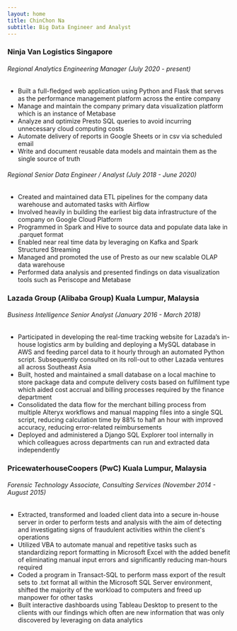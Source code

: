 ```yaml
---
layout: home
title: ChinChon Na
subtitle: Big Data Engineer and Analyst
---
```

### Ninja Van Logistics Singapore
###### Regional Analytics Engineering Manager (July 2020 - present)
- Built a full-fledged web application using Python and Flask that serves as the performance management platform across the entire company
- Manage and maintain the company primary data visualization platform which is an instance of Metabase
- Analyze and optimize Presto SQL queries to avoid incurring unnecessary cloud computing costs
- Automate delivery of reports in Google Sheets or in csv via scheduled email
- Write and document reusable data models and maintain them as the single source of truth

###### Regional Senior Data Engineer / Analyst (July 2018 - June 2020)
- Created and maintained data ETL pipelines for the company data warehouse and automated tasks with Airflow
- Involved heavily in building the earliest big data infrastructure of the company on Google Cloud Platform
- Programmed in Spark and Hive to source data and populate data lake in .parquet format
- Enabled near real time data by leveraging on Kafka and Spark Structured Streaming
- Managed and promoted the use of Presto as our new scalable OLAP data warehouse
- Performed data analysis and presented findings on data visualization tools such as Periscope and Metabase

### Lazada Group (Alibaba Group) Kuala Lumpur, Malaysia
###### Business Intelligence Senior Analyst (January 2016 - March 2018)
- Participated in developing the real-time tracking website for Lazada’s in-house logistics arm by building and deploying a MySQL database in AWS and feeding parcel data to it hourly through an automated Python script. Subsequently consulted on its roll-out to other Lazada ventures all across Southeast Asia
- Built, hosted and maintained a small database on a local machine to store package data and compute delivery costs based on fulfilment type which aided cost accrual and billing processes required by the finance department
- Consolidated the data flow for the merchant billing process from multiple Alteryx workflows and manual mapping files into a single SQL script, reducing calculation time by 88% to half an hour with improved accuracy, reducing error-related reimbursements
- Deployed and administered a Django SQL Explorer tool internally in which colleagues across departments can run and extracted data independently

### PricewaterhouseCoopers (PwC) Kuala Lumpur, Malaysia
###### Forensic Technology Associate, Consulting Services (November 2014 - August 2015)
- Extracted, transformed and loaded client data into a secure in-house server in order to perform tests and analysis with the aim of detecting and investigating signs of fraudulent activities within the client's operations
- Utilized VBA to automate manual and repetitive tasks such as standardizing report formatting in Microsoft Excel with the added benefit of eliminating manual input errors and significantly reducing man-hours required
- Coded a program in Transact-SQL to perform mass export of the result sets to .txt format all within the Microsoft SQL Server environment, shifted the majority of the workload to computers and freed up manpower for other tasks
- Built interactive dashboards using Tableau Desktop to present to the clients with our findings which often are new information that was only discovered by leveraging on data analytics
